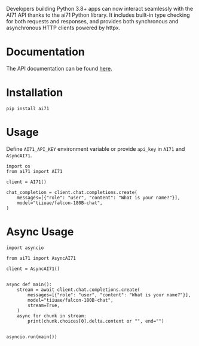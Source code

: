 Developers building Python 3.8+ apps can now interact seamlessly with the AI71 API thanks to the ai71 Python library. It includes built-in type checking for both requests and responses, and provides both synchronous and asynchronous HTTP clients powered by httpx.

# Documentation

The API documentation can be found [here](https://api.ai71.decart.ai/redoc).

# Installation
```
pip install ai71
```

# Usage
Define `AI71_API_KEY` environment variable or provide `api_key` in `AI71` and `AsyncAI71`.

```
import os
from ai71 import AI71

client = AI71()

chat_completion = client.chat.completions.create(
    messages=[{"role": "user", "content": "What is your name?"}],
    model="tiiuae/falcon-180B-chat",
)
```

# Async Usage
```
import asyncio

from ai71 import AsyncAI71

client = AsyncAI71()


async def main():
    stream = await client.chat.completions.create(
        messages=[{"role": "user", "content": "What is your name?"}],
        model="tiiuae/falcon-180B-chat",
        stream=True,
    )
    async for chunk in stream:
        print(chunk.choices[0].delta.content or "", end="")


asyncio.run(main())
```